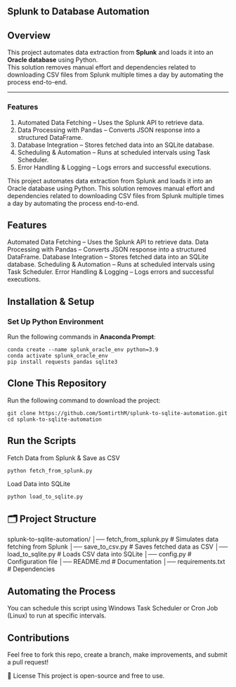 ## Splunk to Database Automation
## Overview

This project automates data extraction from **Splunk** and loads it into an **Oracle database** using Python.  
This solution removes manual effort and dependencies related to downloading CSV files from Splunk multiple times a day by automating the process end-to-end.


---

### Features
1. Automated Data Fetching – Uses the Splunk API to retrieve data.
2. Data Processing with Pandas – Converts JSON response into a structured DataFrame.
3. Database Integration – Stores fetched data into an SQLite database.
4. Scheduling & Automation – Runs at scheduled intervals using Task Scheduler.
5. Error Handling & Logging – Logs errors and successful executions.


This project automates data extraction from Splunk and loads it into an Oracle database using Python.
This solution removes manual effort and dependencies related to downloading CSV files from Splunk multiple times a day by automating the process end-to-end.

## Features
Automated Data Fetching – Uses the Splunk API to retrieve data.
Data Processing with Pandas – Converts JSON response into a structured DataFrame.
Database Integration – Stores fetched data into an SQLite database.
Scheduling & Automation – Runs at scheduled intervals using Task Scheduler.
Error Handling & Logging – Logs errors and successful executions.


## Installation & Setup


### **Set Up Python Environment**
Run the following commands in **Anaconda Prompt**:
```
conda create --name splunk_oracle_env python=3.9
conda activate splunk_oracle_env
pip install requests pandas sqlite3

```

## Clone This Repository
Run the following command to download the project:
```
git clone https://github.com/SomtirthM/splunk-to-sqlite-automation.git
cd splunk-to-sqlite-automation
```

## Run the Scripts
Fetch Data from Splunk & Save as CSV
```
python fetch_from_splunk.py
```

Load Data into SQLite
```
python load_to_sqlite.py
```


## 🗂️ Project Structure  

splunk-to-sqlite-automation/
│── fetch_from_splunk.py   # Simulates data fetching from Splunk
│── save_to_csv.py         # Saves fetched data as CSV
│── load_to_sqlite.py      # Loads CSV data into SQLite
│── config.py              # Configuration file
│── README.md              # Documentation
│── requirements.txt       # Dependencies

## Automating the Process
You can schedule this script using Windows Task Scheduler or Cron Job (Linux) to run at specific intervals.

## Contributions
Feel free to fork this repo, create a branch, make improvements, and submit a pull request! 

📜 License
This project is open-source and free to use.


